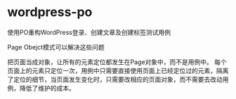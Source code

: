 # wordpress-po
使用PO重构WordPress登录、创建文章及创建标签测试用例

Page Obejct模式可以解决这些问题

把页面当成对象，让所有的元素定位都发生在Page对象中，而不是用例中。
每个页面上的元素只定位一次，用例中只需要直接使用页面上已经定位过的元素，隔离了定位的细节，当页面发生变化时，只需要改相应的页面对象，而不需要去改动用例，降低了维护的成本。
